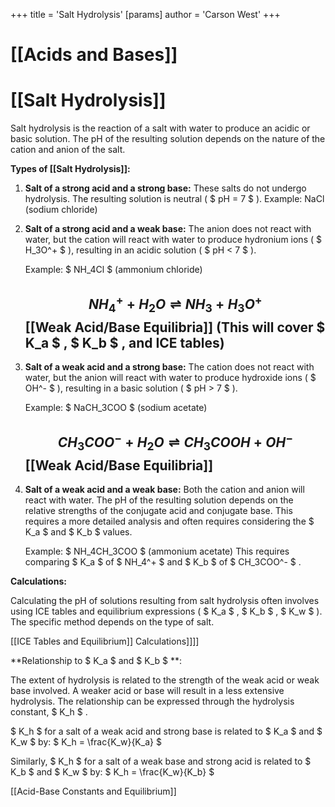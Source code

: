 +++
 title = 'Salt Hydrolysis'
[params]
	author = 'Carson West'
+++
# [[Acids and Bases]]
# [[Salt Hydrolysis]]

Salt hydrolysis is the reaction of a salt with water to produce an acidic or basic solution.  The pH of the resulting solution depends on the nature of the cation and anion of the salt.

**Types of [[Salt Hydrolysis]]:**

1. **Salt of a strong acid and a strong base:**  These salts do not undergo hydrolysis. The resulting solution is neutral ( $ pH = 7 $ ).  Example: NaCl (sodium chloride)

2. **Salt of a strong acid and a weak base:** The anion does not react with water, but the cation will react with water to produce hydronium ions ( $ H_3O^+ $ ), resulting in an acidic solution ( $ pH < 7 $ ).

   Example:  $ NH_4Cl $  (ammonium chloride)
   ##  $$ NH_4^+ + H_2O \rightleftharpoons NH_3 + H_3O^+ $$     [[Weak Acid/Base Equilibria]]  (This will cover  $ K_a $ ,  $ K_b $ , and ICE tables)

3. **Salt of a weak acid and a strong base:** The cation does not react with water, but the anion will react with water to produce hydroxide ions ( $ OH^- $ ), resulting in a basic solution ( $ pH > 7 $ ).

   Example:  $ NaCH_3COO $  (sodium acetate)
   ##  $$ CH_3COO^- + H_2O \rightleftharpoons CH_3COOH + OH^- $$     [[Weak Acid/Base Equilibria]]

4. **Salt of a weak acid and a weak base:** Both the cation and anion will react with water. The pH of the resulting solution depends on the relative strengths of the conjugate acid and conjugate base.  This requires a more detailed analysis and often requires considering the  $ K_a $  and  $ K_b $  values.

   Example:  $ NH_4CH_3COO $  (ammonium acetate)
   This requires comparing  $ K_a $  of  $ NH_4^+ $  and  $ K_b $  of  $ CH_3COO^- $ .


**Calculations:**

Calculating the pH of solutions resulting from salt hydrolysis often involves using ICE tables and equilibrium expressions ( $ K_a $ ,  $ K_b $ ,  $ K_w $ ).  The specific method depends on the type of salt.

[[ICE Tables and Equilibrium]] Calculations]]]]

**Relationship to  $ K_a $  and  $ K_b $ **:

The extent of hydrolysis is related to the strength of the weak acid or weak base involved. A weaker acid or base will result in a less extensive hydrolysis.  The relationship can be expressed through the hydrolysis constant,  $ K_h $ .

 $ K_h $  for a salt of a weak acid and strong base is related to  $ K_a $  and  $ K_w $  by:
 $ K_h = \frac{K_w}{K_a} $ 

Similarly,  $ K_h $  for a salt of a weak base and strong acid is related to  $ K_b $  and  $ K_w $  by:
 $ K_h = \frac{K_w}{K_b} $ 

[[Acid-Base Constants and Equilibrium]]


